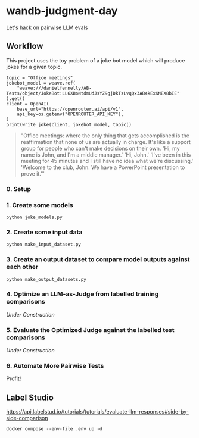 # wandb-judgment-day
Let's hack on pairwise LLM evals

## Workflow

This project uses the toy problem of a joke bot model which will produce jokes for a given topic.

```
topic = "Office meetings"
jokebot_model = weave.ref(
    "weave:///danielfennelly/AB-Tests/object/JokeBot:LL6XBoNtdmUdJsYZ9gjDkTsLvqQx3AB4kExKNEX8bIE"
).get()
client = OpenAI(
    base_url="https://openrouter.ai/api/v1",
    api_key=os.getenv("OPENROUTER_API_KEY"),
)
print(write_joke(client, jokebot_model, topic))
```

> "Office meetings: where the only thing that gets accomplished is the reaffirmation that none of us are actually in charge. It's like a support group for people who can't make decisions on their own. 'Hi, my name is John, and I'm a middle manager.' 'Hi, John.' 'I've been in this meeting for 45 minutes and I still have no idea what we're discussing.' 'Welcome to the club, John. We have a PowerPoint presentation to prove it.'"

### 0. Setup

### 1. Create some models
```
python joke_models.py
```
### 2. Create some input data
```
python make_input_dataset.py
```

### 3. Create an output dataset to compare model outputs against each other
```
python make_output_datasets.py
```

### 4. Optimize an LLM-as-Judge from labelled training comparisons
*Under Construction*

### 5. Evaluate the Optimized Judge against the labelled test comparisons
*Under Construction*

### 6. Automate More Pairwise Tests
Profit!

## Label Studio

https://api.labelstud.io/tutorials/tutorials/evaluate-llm-responses#side-by-side-comparison

`docker compose --env-file .env up -d`